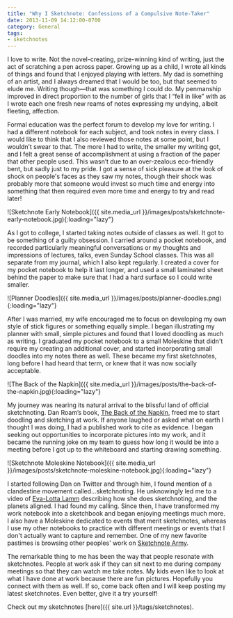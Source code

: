 ```yaml
---
title: "Why I Sketchnote: Confessions of a Compulsive Note-Taker"
date: 2013-11-09 14:12:00-0700
category: General
tags:
- sketchnotes
---
```

I love to write. Not the novel-creating, prize-winning kind of writing, just the act of scratching a pen across paper. Growing up as a child, I wrote all kinds of things and found that I enjoyed playing with letters. My dad is something of an artist, and I always dreamed that I would be too, but that seemed to elude me. Writing though—that was something I could do. My penmanship improved in direct proportion to the number of girls that I “fell in like” with as I wrote each one fresh new reams of notes expressing my undying, albeit fleeting, affection.

Formal education was the perfect forum to develop my love for writing. I had a different notebook for each subject, and took notes in every class. I would like to think that I also reviewed those notes at some point, but I wouldn’t swear to that. The more I had to write, the smaller my writing got, and I felt a great sense of accomplishment at using a fraction of the paper that other people used. This wasn’t due to an over-zealous eco-friendly bent, but sadly just to my pride. I got a sense of sick pleasure at the look of shock on people's faces as they saw my notes, though their shock was probably more that someone would invest so much time and energy into something that then required even more time and energy to try and read later!

![Sketchnote Early Notebook]({{ site.media_url }}/images/posts/sketchnote-early-notebook.jpg){:loading="lazy"}

As I got to college, I started taking notes outside of classes as well. It got to be something of a guilty obsession. I carried around a pocket notebook, and recorded particularly meaningful conversations or my thoughts and impressions of lectures, talks, even Sunday School classes. This was all separate from my journal, which I also kept regularly. I created a cover for my pocket notebook to help it last longer, and used a small laminated sheet behind the paper to make sure that I had a hard surface so I could write smaller.

![Planner Doodles]({{ site.media_url }}/images/posts/planner-doodles.png){:loading="lazy"}

After I was married, my wife encouraged me to focus on developing my own style of stick figures or something equally simple. I began illustrating my planner with small, simple pictures and found that I loved doodling as much as writing. I graduated my pocket notebook to a small Moleskine that didn't require my creating an additional cover, and started incorporating small doodles into my notes there as well. These became my first sketchnotes, long before I had heard that term, or knew that it was now socially acceptable.

![The Back of the Napkin]({{ site.media_url }}/images/posts/the-back-of-the-napkin.jpg){:loading="lazy"}

My journey was nearing its natural arrival to the blissful land of official sketchnoting. Dan Roam’s book, [The Back of the Napkin](https://www.danroam.com/the-back-of-the-napkin), freed me to start doodling and sketching at work. If anyone laughed or asked what on earth I thought I was doing, I had a published work to cite as evidence. I began seeking out opportunities to incorporate pictures into my work, and it became the running joke on my team to guess how long it would be into a meeting before I got up to the whiteboard and starting drawing something.

![Sketchnote Moleskine Notebook]({{ site.media_url }}/images/posts/sketchnote-moleskine-notebook.jpg){:loading="lazy"}

I started following Dan on Twitter and through him, I found mention of a clandestine movement called…sketchnoting. He unknowingly led me to a video of [Eva-Lotta Lamm](https://www.evalotta.net) describing how she does sketchnoting, and the planets aligned. I had found my calling. Since then, I have transformed my work notebook into a sketchbook and began enjoying meetings much more. I also have a Moleskine dedicated to events that merit sketchnotes, whereas I use my other notebooks to practice with different meetings or events that I don't actually want to capture and remember. One of my new favorite pastimes is browsing other peoples' work on [Sketchnote Army](https://sketchnotearmy.com).

The remarkable thing to me has been the way that people resonate with sketchnotes. People at work ask if they can sit next to me during company meetings so that they can watch me take notes. My kids even like to look at what I have done at work because there are fun pictures. Hopefully you connect with them as well. If so, come back often and I will keep posting my latest sketchnotes. Even better, give it a try yourself!

Check out my sketchnotes [here]({{ site.url }}/tags/sketchnotes).